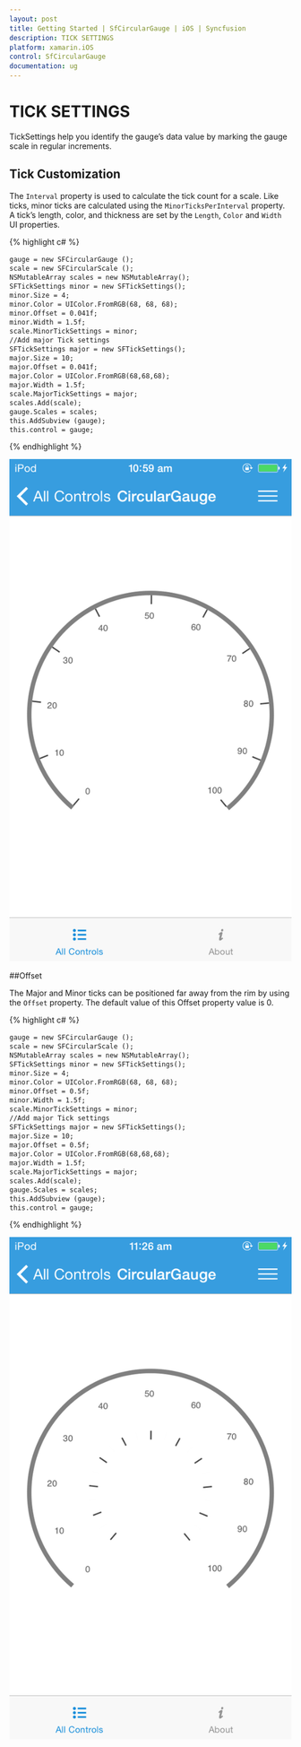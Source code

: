 ```yaml
---
layout: post
title: Getting Started | SfCircularGauge | iOS | Syncfusion
description: TICK SETTINGS
platform: xamarin.iOS
control: SfCircularGauge
documentation: ug
---
```


# TICK SETTINGS

TickSettings help you identify the gauge’s data value by marking the gauge scale in regular increments.

## Tick Customization  

The `Interval` property is used to calculate the tick count for a scale. Like ticks, minor ticks are calculated using the `MinorTicksPerInterval` property.
A tick’s length, color, and thickness are set by the `Length`, `Color` and `Width` UI properties.

{% highlight c# %}

    gauge = new SFCircularGauge ();
    scale = new SFCircularScale ();
    NSMutableArray scales = new NSMutableArray();
    SFTickSettings minor = new SFTickSettings();
    minor.Size = 4;
    minor.Color = UIColor.FromRGB(68, 68, 68);
    minor.Offset = 0.041f;
    minor.Width = 1.5f;
    scale.MinorTickSettings = minor;
    //Add major Tick settings
    SFTickSettings major = new SFTickSettings();
    major.Size = 10;
    major.Offset = 0.041f;
    major.Color = UIColor.FromRGB(68,68,68);
    major.Width = 1.5f;
    scale.MajorTickSettings = major;
    scales.Add(scale);
    gauge.Scales = scales;
    this.AddSubview (gauge);
    this.control = gauge;

{% endhighlight %}

![](iOS_Images/TickCustomization.png)

##Offset

The Major and Minor ticks can be positioned far away from the rim by using the `Offset` property. The default value of this Offset property value is 0.

{% highlight c# %}

    gauge = new SFCircularGauge ();
    scale = new SFCircularScale ();
    NSMutableArray scales = new NSMutableArray();
    SFTickSettings minor = new SFTickSettings();
    minor.Size = 4;
    minor.Color = UIColor.FromRGB(68, 68, 68);
    minor.Offset = 0.5f;
    minor.Width = 1.5f;
    scale.MinorTickSettings = minor;
    //Add major Tick settings
    SFTickSettings major = new SFTickSettings();
    major.Size = 10;
    major.Offset = 0.5f;
    major.Color = UIColor.FromRGB(68,68,68);
    major.Width = 1.5f;
    scale.MajorTickSettings = major;
    scales.Add(scale);
    gauge.Scales = scales;
    this.AddSubview (gauge);
    this.control = gauge;

{% endhighlight %}


![](iOS_Images/TickOffset.png)
